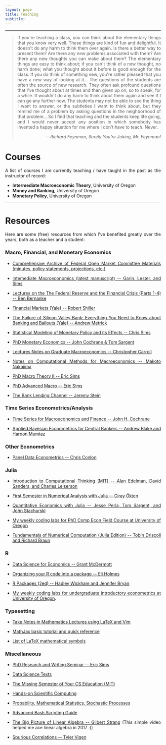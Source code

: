 ```yaml
---
layout: page
title: Teaching
subtitle: 
---
```

<style>body {text-align: justify}</style>
---

> If you're teaching a class, you can think about the elementary things that you know very well. These things are kind of fun and delightful. It doesn't do any harm to think them over again. Is there a better way to present them? Are there any new problems associated with them? Are there any new thoughts you can make about them? The elementary things are easy to think about; if you can't think of a new thought, no harm done; what you thought about it before is good enough for the class. If you do think of something new, you're rather pleased that you have a new way of looking at it... The questions of the students are often the source of new research. They often ask profound questions that I've thought about at times and then given up on, so to speak, for a while. It wouldn't do any harm to think about them again and see if I can go any further now. The students may not be able to see the thing I want to answer, or the subtleties I want to think about, but they remind me of a problem by asking questions in the neighborhood of that problem... So I find that teaching and the students keep life going, and I would never accept any position in which somebody has invented a happy situation for me where I don't have to teach. Never.
>
> <p style='text-align: right;'> -- <cite>Richard Feynman, <i>Surely You're Joking, Mr. Feynman!</i></cite> </p>

# <b>Courses</b>

A list of courses I am currently teaching / have taught in the past as the instructor of record:

- <b>Intermediate Macroeconomic Theory</b>, University of Oregon
- <b>Money and Banking</b>, University of Oregon
- <b>Monetary Policy</b>, University of Oregon

---
# <b>Resources</b>

Here are some (free) resources from which I've benefited greatly over the years, both as a teacher and a student:

### <b>Macro, Financial, and Monetary Economics</b>

- [Comprehensive Archive of Federal Open Market Committee Materials (minutes, policy statements, projections, etc.)](https://www.federalreserve.gov/monetarypolicy/fomc_historical.htm)

- [Intemediate Macroeconomics (latest manuscript) -- Garin, Lester, and Sims](https://juliogarin.com/files/textbook/GLS_Intermediate_Macro.pdf)

- [Lectures on the The Federal Reserve and the Financial Crisis (Parts 1-4) -- Ben Bernanke](https://www.youtube.com/watch?v=E3fFg8XIS0k)

- [Financial Markets (Yale) -- Robert Shiller](https://www.youtube.com/playlist?list=PL8FB14A2200B87185)

- [The Failure of Silicon Valley Bank: Everything You Need to Know about Banking and Bailouts (Yale) -- Andrew Metrick](https://www.youtube.com/watch?v=E9V50YSNIbI)

- [Statistical Modeling of Monetary Policy and its Effects -- Chris Sims](https://www.youtube.com/watch?v=ipw7zPRa_TI)
  
- [PhD Monetary Economics -- John Cochrane & Tom Sargent](https://www.johnhcochrane.com/monetary-economics-phd-course)

- [Lectures Notes on Graduate Macroeconomics -- Christopher Carroll](https://www.econ2.jhu.edu/people/ccarroll/public/lecturenotes/)

- [Notes on Computational Methods for Macroeconomics -- Makoto Nakajima](https://makotonakajima.github.io/comp/)

- [PhD Macro Theory II -- Eric Sims](https://www3.nd.edu/~esims1/grad_macro_17.html)

- [PhD Advanced Macro -- Eric Sims](https://www3.nd.edu/~esims1/adv_macro_2021.html)

- [The Bank Lending Channel -- Jeremy Stein](https://www.youtube.com/watch?v=o6shJDC72cw)

### <b>Time Series Econometrics/Analysis</b>

- [Time Series for Macroeconomics and Finance -- John H. Cochrane](https://econ.lse.ac.uk/staff/wdenhaan/teach/cochrane.pdf)

- [Applied Bayesian Econometrics for Central Bankers -- Andrew Blake and Haroon Mumtaz](https://www.bankofengland.co.uk/ccbs/applied-bayesian-econometrics-for-central-bankers-updated-2017)

### <b>Other Econometrics</b>

- [Panel Data Econometrics -- Chris Conlon](https://chrisconlon.github.io/metrics.html)

### <b>Julia</b>

- [Introduction to Computational Thinking (MIT) -- Alan Edelman, David Sanders, and Charles Leiserson](https://computationalthinking.mit.edu/Spring21/)

- [First Semester in Numerical Analysis with Julia -- Giray Ökten](https://open.umn.edu/opentextbooks/textbooks/710)

- [Quantitative Economics with Julia -- Jesse Perla, Tom Sargent, and John Stachurski](https://julia.quantecon.org/intro.html)

- [My weekly coding labs for PhD Comp Econ Field Course at University of Oregon](https://github.com/gionikola/spring2021_core_macro_lab)

- [Fundamentals of Numerical Computation (Julia Edition) -- Tobin Driscoll and Richard Braun](https://tobydriscoll.net/fnc-julia/home.html)

### <b>R</b>

- [Data Science for Economics -- Grant McDermott](https://github.com/uo-ec607/lectures)

- [Organizing your R code into a package -- Eli Holmes](https://rverse-tutorials.github.io/RWorkflow/week4-packages.html)

- [R Packages (2ed) -- Hadley Wickham and Jennifer Bryan](https://r-pkgs.org/)

- [My weekly coding labs for undergraduate introductory econometrics at University of Oregon](https://github.com/emmettsaulnier/EC320s22).

### <b>Typesetting</b>
 
- [Take Notes in Mathematics Lectures using LaTeX and Vim](https://castel.dev/post/lecture-notes-1/)

- [MathJax basic tutorial and quick reference](https://math.meta.stackexchange.com/questions/5020/mathjax-basic-tutorial-and-quick-reference)

- [List of LaTeX mathematical symbols](https://oeis.org/wiki/List_of_LaTeX_mathematical_symbols#Set_and.2For_logic_notation)

### <b>Miscellaneous</b>

- [PhD Research and Writing Seminar -- Eric Sims](https://www3.nd.edu/~esims1/grad_writing.html)

- [Data Science Texts](https://datasciencetexts.com/homepage.html)

- [The Missing Semester of Your CS Education (MIT)](https://missing.csail.mit.edu/)

- [Hands-on Scientific Computing](https://handsonscicomp.readthedocs.io/en/latest/)

- [Probability, Mathematical Statistics, Stochastic Processes](http://www.randomservices.org/random/index.html)

- [Advanced Bash Scripting Guide](https://tldp.org/LDP/abs/html/)

- [The Big Picture of Linear Algebra -- Gilbert Strang](https://www.youtube.com/watch?v=ggWYkes-n6E) (This simple video helped me ace linear algebra in 2017 :))

- [Spurious Correlations -- Tyler Vigen](https://www.tylervigen.com/spurious-correlations)

